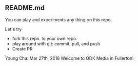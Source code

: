 ## README.md
You can play and experiments any thing on this repo.

Let's try
* fork this repo. to your own repo.
* play around with git: commit, pull, and push
* Create PR

Young Cha: Mar 27th, 2018 Welcome to ODK Media in Fullerton!
